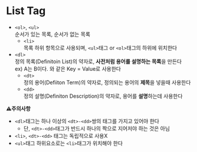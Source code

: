 # List Tag

- `<ol>`, `<ul>`<br/>
순서가 있는 목록, 순서가 없는 목록
  - `<li>`<br/>
  목록 하위 항목으로 사용되며, `<ul>`태그 or `<ol>`태그의 하위에 위치한다
- `<dl>`<br/>
정의 목록(Definitoin List)의 약자로, **사전처럼 용어를 설명하는 목록**을 만든다   
ex) A는 B이다. 와 같은 Key = Value로 사용한다
  - `<dt>`<br/>
  정의 용어(Defiiton Term)의 약자로, 정의되는 용어의 **제목**을 넣을때 사용한다
  - `<dd>`<br/>
  정의 설명(Definiton Description)의 약자로, 용어를 **설명**하는데 사용한다<br/>

**⚠️주의사항**
<br/>
- `<dl>`태그는 하나 이상의 `<dt>-<dd>`쌍의 태그를 가지고 있어야 한다
  - 단, `<dt>-<dd>`태그가 반드시 하나의 짝으로 지어저야 하는 것은 아님
- `<li>`, `<dt>-<dd>` 태그는 독립적으로 사용X
- `<ul>`태그 하위요소로는 `<li>`태그가 위치해야 한다
